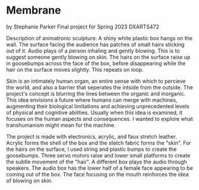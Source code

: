 # Membrane
by Stephanie Parker
Final project for Spring 2023 DXARTS472

Description of animatronic sculpture: A shiny white plastic box hangs on the wall. The surface facing the audience has patches of small hairs sticking out of it. Audio plays of a person inhaling and gently blowing. This is to suggest someone gently blowing on skin. The hairs on the surface raise up in goosebumps across the face of the box, before disappearing while the hair on the surface moves slightly. This repeats on loop.

Skin is an intimately human organ, an entire sense with which to percieve the world, and also a barrier that seperates the intside from the outside. The project's concept is blurring the lines between the organic and inorganic. This idea envisions a future where humans can merge with machines, augmenting their biological limitations and achieving unprecedented levels of physical and cognitive abilities. Usually when this idea is examined, it focuses on the human aspects and consequences. I wanted to explore what transhumanism might mean for the machine. 

The project is made with electronics, acrylic, and faux stretch leather. Acrylic forms the shell of the box and the stetch fabric forms the "skin". For the hairs on the surface, I used string and plastic bumps to create the goosebumps. Three servo motors raise and lower small platforms to create the subtle movement of the "hair". A different box plays the audio through speakers. The audio box has the lower half of a female face appearing to be coming out of the box. The face focusing on the mouth reinforces the idea of blowing on skin. 
